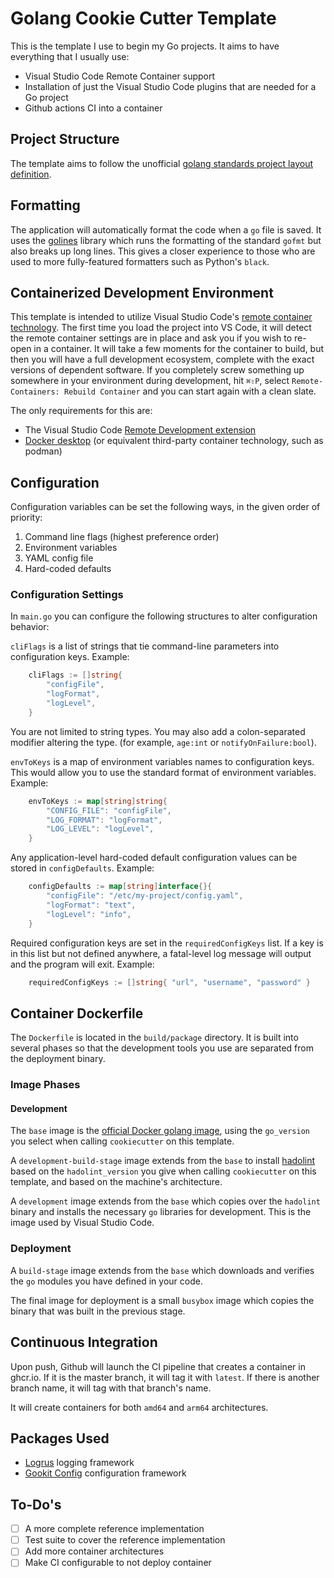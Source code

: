 # Golang Cookie Cutter Template
This is the template I use to begin my Go projects.  It aims to have everything that I usually use:

- Visual Studio Code Remote Container support
- Installation of just the Visual Studio Code plugins that are needed for a Go project
- Github actions CI into a container

## Project Structure
The template aims to follow the unofficial [golang standards project layout definition](https://github.com/golang-standards/project-layout).

## Formatting
The application will automatically format the code when a `go` file is saved.  It uses the [golines](https://github.com/segmentio/golines) library which runs the formatting of the standard `gofmt` but also breaks up long lines.  This gives a closer experience to those who are used to more fully-featured formatters such as Python's `black`.

## Containerized Development Environment
This template is intended to utilize Visual Studio Code's [remote container technology](https://code.visualstudio.com/docs/remote/containers).  The first time you load the project into VS Code, it will detect the remote container settings are in place and ask you if you wish to re-open in a container.  It will take a few moments for the container to build, but 
then you will have a full development ecosystem, complete with the exact versions of dependent software.  If you completely screw something up somewhere in your environment during development, hit `⌘⇧P`, select `Remote-Containers: Rebuild Container` and you can start again with a clean slate.

The only requirements for this are:
- The Visual Studio Code [Remote Development extension](https://marketplace.visualstudio.com/items?itemName=ms-vscode-remote.vscode-remote-extensionpack)
- [Docker desktop](https://www.docker.com/products/docker-desktop/) (or equivalent third-party container technology, such as podman)

## Configuration
Configuration variables can be set the following ways, in the given order of priority:

1. Command line flags (highest preference order)
2. Environment variables
3. YAML config file
4. Hard-coded defaults

### Configuration Settings
In `main.go` you can configure the following structures to alter configuration behavior:

`cliFlags` is a list of strings that tie command-line parameters into configuration keys.  Example:
```go
	cliFlags := []string{
		"configFile",
		"logFormat",
		"logLevel",
	}
```

You are not limited to string types.  You may also add a colon-separated modifier altering the type. (for example, `age:int` or `notifyOnFailure:bool`).

`envToKeys` is a map of environment variables names to configuration keys.  This would allow you to use the standard format of environment variables.  Example:
```go
    envToKeys := map[string]string{
		"CONFIG_FILE": "configFile",
		"LOG_FORMAT": "logFormat",
		"LOG_LEVEL": "logLevel",
	}
```

Any application-level hard-coded default configuration values can be stored in `configDefaults`.  Example:

```go
	configDefaults := map[string]interface{}{
		"configFile": "/etc/my-project/config.yaml",
		"logFormat": "text",
		"logLevel": "info",
	}
```

Required configuration keys are set in the `requiredConfigKeys` list.  If a key is in this list but not defined anywhere, a fatal-level
log message will output and the program will exit.  Example:

```go
    requiredConfigKeys := []string{ "url", "username", "password" }
```

## Container Dockerfile
The `Dockerfile` is located in the `build/package` directory.  It is built into several phases so that the development tools you use are
separated from the deployment binary.

### Image Phases

#### Development
The `base` image is the [official Docker golang image](https://hub.docker.com/_/golang), using the `go_version` you select when calling `cookiecutter` on this template.

A `development-build-stage` image extends from the `base` to install [hadolint](https://github.com/hadolint/hadolint) based on the `hadolint_version` you give when calling `cookiecutter` on this template, and based on the machine's architecture.

A `development` image extends from the `base` which copies over the `hadolint` binary and installs the necessary `go` libraries for development.  This is the image used by Visual Studio Code.

### Deployment
A `build-stage` image extends from the `base` which downloads and verifies the `go` modules you have defined in your code.

The final image for deployment is a small `busybox` image which copies the binary that was built in the previous stage.

## Continuous Integration
Upon push, Github will launch the CI pipeline that creates a container in ghcr.io.  If it is the master branch, it will tag it with `latest`.  If there is another branch name, it will tag with that branch's name.

It will create containers for both `amd64` and `arm64` architectures.

## Packages Used
- [Logrus](https://github.com/sirupsen/logrus) logging framework
- [Gookit Config](https://github.com/gookit/config) configuration framework

## To-Do's
- [ ] A more complete reference implementation
- [ ] Test suite to cover the reference implementation
- [ ] Add more container architectures
- [ ] Make CI configurable to not deploy container
